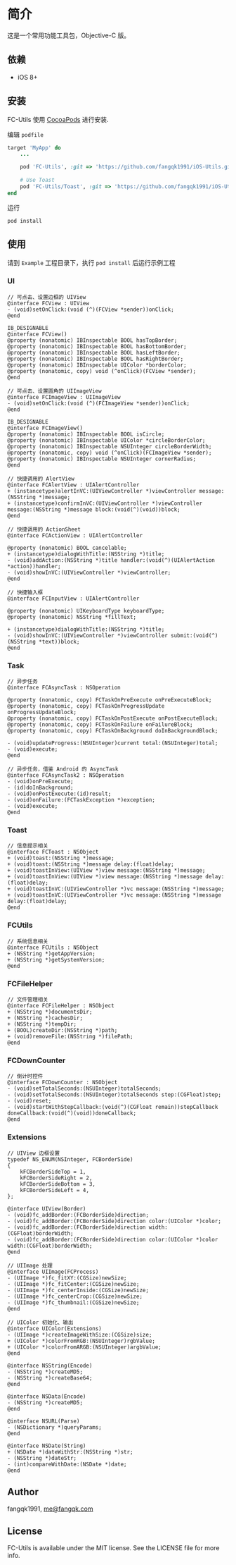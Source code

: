 # 简介
这是一个常用功能工具包，Objective-C 版。

<!--
[![CI Status](https://img.shields.io/travis/fangqk1991/FC-Utils.svg?style=flat)](https://travis-ci.org/fangqk1991/FC-Utils)
[![Version](https://img.shields.io/cocoapods/v/FC-Utils.svg?style=flat)](https://cocoapods.org/pods/FC-Utils)
[![License](https://img.shields.io/cocoapods/l/FC-Utils.svg?style=flat)](https://cocoapods.org/pods/FC-Utils)
[![Platform](https://img.shields.io/cocoapods/p/FC-Utils.svg?style=flat)](https://cocoapods.org/pods/FC-Utils)
-->

## 依赖
* iOS 8+


## 安装
FC-Utils 使用 [CocoaPods](https://cocoapods.org) 进行安装.

编辑 `podfile`

```ruby
target 'MyApp' do
    ...

    pod 'FC-Utils', :git => 'https://github.com/fangqk1991/iOS-Utils.git'
    
    # Use Toast
    pod 'FC-Utils/Toast', :git => 'https://github.com/fangqk1991/iOS-Utils.git'
end
```

运行

```
pod install
```

## 使用
请到 `Example` 工程目录下，执行 `pod install` 后运行示例工程

### UI
```
// 可点击、设置边框的 UIView
@interface FCView : UIView
- (void)setOnClick:(void (^)(FCView *sender))onClick;
@end

IB_DESIGNABLE
@interface FCView()
@property (nonatomic) IBInspectable BOOL hasTopBorder;
@property (nonatomic) IBInspectable BOOL hasBottomBorder;
@property (nonatomic) IBInspectable BOOL hasLeftBorder;
@property (nonatomic) IBInspectable BOOL hasRightBorder;
@property (nonatomic) IBInspectable UIColor *borderColor;
@property (nonatomic, copy) void (^onClick)(FCView *sender);
@end
```

```
// 可点击、设置圆角的 UIImageView
@interface FCImageView : UIImageView
- (void)setOnClick:(void (^)(FCImageView *sender))onClick;
@end

IB_DESIGNABLE
@interface FCImageView()
@property (nonatomic) IBInspectable BOOL isCircle;
@property (nonatomic) IBInspectable UIColor *circleBorderColor;
@property (nonatomic) IBInspectable NSUInteger circleBorderWidth;
@property (nonatomic, copy) void (^onClick)(FCImageView *sender);
@property (nonatomic) IBInspectable NSUInteger cornerRadius;
@end
```

```
// 快捷调用的 AlertView
@interface FCAlertView : UIAlertController
+ (instancetype)alertInVC:(UIViewController *)viewController message:(NSString *)message;
+ (instancetype)confirmInVC:(UIViewController *)viewController message:(NSString *)message block:(void(^)(void))block;
@end
```

```
// 快捷调用的 ActionSheet
@interface FCActionView : UIAlertController

@property (nonatomic) BOOL cancelable;
+ (instancetype)dialogWithTitle:(NSString *)title;
- (void)addAction:(NSString *)title handler:(void(^)(UIAlertAction *action))handler;
- (void)showInVC:(UIViewController *)viewController;
@end
```

```
// 快捷输入框
@interface FCInputView : UIAlertController

@property (nonatomic) UIKeyboardType keyboardType;
@property (nonatomic) NSString *fillText;

+ (instancetype)dialogWithTitle:(NSString *)title;
- (void)showInVC:(UIViewController *)viewController submit:(void(^)(NSString *text))block;
@end
```

### Task

```
// 异步任务
@interface FCAsyncTask : NSOperation

@property (nonatomic, copy) FCTaskOnPreExecute onPreExecuteBlock;
@property (nonatomic, copy) FCTaskOnProgressUpdate onProgressUpdateBlock;
@property (nonatomic, copy) FCTaskOnPostExecute onPostExecuteBlock;
@property (nonatomic, copy) FCTaskOnFailure onFailureBlock;
@property (nonatomic, copy) FCTaskOnBackground doInBackgroundBlock;

- (void)updateProgress:(NSUInteger)current total:(NSUInteger)total;
- (void)execute;
@end
```

```
// 异步任务，借鉴 Android 的 AsyncTask
@interface FCAsyncTask2 : NSOperation
- (void)onPreExecute;
- (id)doInBackground;
- (void)onPostExecute:(id)result;
- (void)onFailure:(FCTaskException *)exception;
- (void)execute;
@end
```

### Toast
```
// 信息提示相关
@interface FCToast : NSObject
+ (void)toast:(NSString *)message;
+ (void)toast:(NSString *)message delay:(float)delay;
+ (void)toastInView:(UIView *)view message:(NSString *)message;
+ (void)toastInView:(UIView *)view message:(NSString *)message delay:(float)delay;
+ (void)toastInVC:(UIViewController *)vc message:(NSString *)message;
+ (void)toastInVC:(UIViewController *)vc message:(NSString *)message delay:(float)delay;
@end
```

### FCUtils
```
// 系统信息相关
@interface FCUtils : NSObject
+ (NSString *)getAppVersion;
+ (NSString *)getSystemVersion;
@end
```

### FCFileHelper
```
// 文件管理相关
@interface FCFileHelper : NSObject
+ (NSString *)documentsDir;
+ (NSString *)cachesDir;
+ (NSString *)tempDir;
+ (BOOL)createDir:(NSString *)path;
+ (void)removeFile:(NSString *)filePath;
@end
```

### FCDownCounter
```
// 倒计时控件
@interface FCDownCounter : NSObject
- (void)setTotalSeconds:(NSUInteger)totalSeconds;
- (void)setTotalSeconds:(NSUInteger)totalSeconds step:(CGFloat)step;
- (void)reset;
- (void)startWithStepCallback:(void(^)(CGFloat remain))stepCallback doneCallback:(void(^)(void))doneCallback;
@end
```

### Extensions
```
// UIView 边框设置
typedef NS_ENUM(NSInteger, FCBorderSide)
{
    kFCBorderSideTop = 1,
    kFCBorderSideRight = 2,
    kFCBorderSideBottom = 3,
    kFCBorderSideLeft = 4,
};

@interface UIView(Border)
- (void)fc_addBorder:(FCBorderSide)direction;
- (void)fc_addBorder:(FCBorderSide)direction color:(UIColor *)color;
- (void)fc_addBorder:(FCBorderSide)direction width:(CGFloat)borderWidth;
- (void)fc_addBorder:(FCBorderSide)direction color:(UIColor *)color width:(CGFloat)borderWidth;
@end
```
```
// UIImage 处理
@interface UIImage(FCProcess)
- (UIImage *)fc_fitXY:(CGSize)newSize;
- (UIImage *)fc_fitCenter:(CGSize)newSize;
- (UIImage *)fc_centerInside:(CGSize)newSize;
- (UIImage *)fc_centerCrop:(CGSize)newSize;
- (UIImage *)fc_thumbnail:(CGSize)newSize;
@end
```
```
// UIColor 初始化、输出
@interface UIColor(Extensions)
- (UIImage *)createImageWithSize:(CGSize)size;
+ (UIColor *)colorFromRGB:(NSUInteger)rgbValue;
+ (UIColor *)colorFromARGB:(NSUInteger)argbValue;
@end
```
```
@interface NSString(Encode)
- (NSString *)createMD5;
- (NSString *)createBase64;
@end
```
```
@interface NSData(Encode)
- (NSString *)createMD5;
@end
```
```
@interface NSURL(Parse)
- (NSDictionary *)queryParams;
@end
```
```
@interface NSDate(String)
+ (NSDate *)dateWithStr:(NSString *)str;
- (NSString *)dateStr;
- (int)compareWithDate:(NSDate *)date;
@end
```

## Author

fangqk1991, me@fangqk.com

## License

FC-Utils is available under the MIT license. See the LICENSE file for more info.
